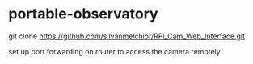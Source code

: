 # portable-observatory

git clone https://github.com/silvanmelchior/RPi_Cam_Web_Interface.git

set up port forwarding on router to access the camera remotely
